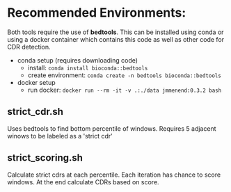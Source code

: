 # Recommended Environments:
Both tools require the use of **bedtools**. This can be installed using conda or using a docker container which contains this code as well as other code for CDR detection.
 * conda setup (requires downloading code)
   - install: `conda install bioconda::bedtools`
   - create environment: `conda create -n bedtools bioconda::bedtools`
 * docker setup
   - run docker: `docker run --rm -it -v .:./data jmmenend:0.3.2 bash`

## strict_cdr.sh 
Uses bedtools to find bottom percentile of windows. Requires 5 adjacent winows to be labeled as a 'strict cdr'

## strict_scoring.sh
Calculate strict cdrs at each percentile. Each iteration has chance to score windows. At the end calculate CDRs based on score.
